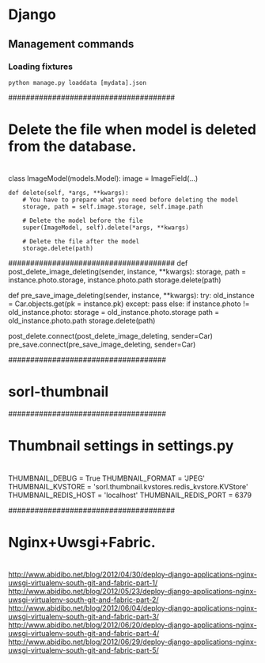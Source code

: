 Django
======


Management commands
--------------------------------------------------

### Loading fixtures
`python manage.py loaddata [mydata].json`



######################################
# Delete the file when model is deleted from the database.
#
class ImageModel(models.Model):
    image = ImageField(...)

    def delete(self, *args, **kwargs):
        # You have to prepare what you need before deleting the model
        storage, path = self.image.storage, self.image.path

        # Delete the model before the file
        super(ImageModel, self).delete(*args, **kwargs)

        # Delete the file after the model
        storage.delete(path)

######################################
def post_delete_image_deleting(sender, instance, **kwargs):
    storage, path = instance.photo.storage, instance.photo.path
    storage.delete(path)

def pre_save_image_deleting(sender, instance, **kwargs):
    try:
        old_instance = Car.objects.get(pk = instance.pk)
    except:
        pass
    else:
        if instance.photo != old_instance.photo:
            storage = old_instance.photo.storage
            path = old_instance.photo.path
            storage.delete(path)

post_delete.connect(post_delete_image_deleting, sender=Car)
pre_save.connect(pre_save_image_deleting, sender=Car)

####################################
# sorl-thumbnail
####################################

#
# Thumbnail settings in settings.py
#
THUMBNAIL_DEBUG = True
THUMBNAIL_FORMAT = 'JPEG'
THUMBNAIL_KVSTORE = 'sorl.thumbnail.kvstores.redis_kvstore.KVStore'
THUMBNAIL_REDIS_HOST = 'localhost'
THUMBNAIL_REDIS_PORT = 6379

######################################
# Nginx+Uwsgi+Fabric.
#
http://www.abidibo.net/blog/2012/04/30/deploy-django-applications-nginx-uwsgi-virtualenv-south-git-and-fabric-part-1/
http://www.abidibo.net/blog/2012/05/23/deploy-django-applications-nginx-uwsgi-virtualenv-south-git-and-fabric-part-2/
http://www.abidibo.net/blog/2012/06/04/deploy-django-applications-nginx-uwsgi-virtualenv-south-git-and-fabric-part-3/
http://www.abidibo.net/blog/2012/06/20/deploy-django-applications-nginx-uwsgi-virtualenv-south-git-and-fabric-part-4/
http://www.abidibo.net/blog/2012/06/29/deploy-django-applications-nginx-uwsgi-virtualenv-south-git-and-fabric-part-5/
